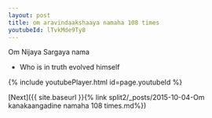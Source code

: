 ```yaml
---
layout: post
title: om aravindaakshaaya namaha 108 times
youtubeId: lTvkMde9Ty8
---
```

 
 
Om Nijaya Sargaya nama 
 
 -  Who is in truth evolved himself 
 
  
 
  
 
 
 
 
 
 


{% include youtubePlayer.html id=page.youtubeId %}
 
[Next]({{ site.baseurl }}{% link  split2/_posts/2015-10-04-Om kanakaangadine namaha 108 times.md%})
 
